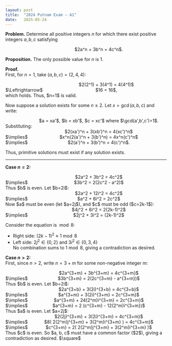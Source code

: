 ```yaml
---
layout: post
title:  "2024 Putnam Exam — A1"
date:   2025-05-24
---
```


**Problem.** Determine all positive integers $n$ for which there exist positive integers $a, b, c$ satisfying  
<div align="center">
  <div style="display: flex; align-items: center;">
    <span style="margin-right: 10px; visibility: hidden;">$\implies$</span>
    <div style="text-align: center; flex-grow: 1;">
      $2a^n + 3b^n = 4c^n$.
    </div>
  </div>
</div>

**Proposition.** The only possible value for $n$ is $1$.

**Proof.**  
First, for $n=1$, take $(a,b,c)=(2,4,4)$:  
<div align="center">
  <div style="display: flex; align-items: center;">
    <span style="margin-right: 10px; visibility: hidden;">$\Leftrightarrow$</span>
    <div style="text-align: center; flex-grow: 1;">
      $2(2^1) + 3(4^1) = 4(4^1)$
    </div>
  </div>
  <div style="display: flex; align-items: center;">
    <span style="margin-right: 10px;">$\Leftrightarrow$</span>
    <div style="text-align: center; flex-grow: 1;">
      $16 = 16$,
    </div>
  </div>
</div>
which holds. Thus, $n=1$ is valid.

Now suppose a solution exists for some $n \geq 2$. Let $x = \gcd(a,b,c)$ and write:  
<div align="center">
  <div style="display: flex; align-items: center;">
    <span style="margin-right: 10px; visibility: hidden;">$\implies$</span>
    <div style="text-align: center; flex-grow: 1;">
      $a = xa'$, $b = xb'$, $c = xc'$ where $\gcd(a',b',c')=1$.
    </div>
  </div>
</div>
Substituting:  
<div align="center">
  <div style="display: flex; align-items: center;">
    <span style="margin-right: 10px; visibility: hidden;">$\implies$</span>
    <div style="text-align: center; flex-grow: 1;">
      $2(xa')^n + 3(xb')^n = 4(xc')^n$
    </div>
  </div>
  <div style="display: flex; align-items: center;">
    <span style="margin-right: 10px;">$\implies$</span>
    <div style="text-align: center; flex-grow: 1;">
      $x^n(2(a')^n + 3(b')^n) = 4x^n(c')^n$
    </div>
  </div>
  <div style="display: flex; align-items: center;">
    <span style="margin-right: 10px;">$\implies$</span>
    <div style="text-align: center; flex-grow: 1;">
      $2(a')^n + 3(b')^n = 4(c')^n$.
    </div>
  </div>
</div>

Thus, primitive solutions must exist if any solution exists.

---

**Case $n=2$:**  
<div align="center">
  <div style="display: flex; align-items: center;">
    <span style="margin-right: 10px; visibility: hidden;">$\implies$</span>
    <div style="text-align: center; flex-grow: 1;">
      $2a^2 + 3b^2 = 4c^2$
    </div>
  </div>
  <div style="display: flex; align-items: center;">
    <span style="margin-right: 10px;">$\implies$</span>
    <div style="text-align: center; flex-grow: 1;">
      $3b^2 = 2(2c^2 - a^2)$
    </div>
  </div>
</div>
Thus $b$ is even. Let $b=2i$:  
<div align="center">
  <div style="display: flex; align-items: center;">
    <span style="margin-right: 10px; visibility: hidden;">$\implies$</span>
    <div style="text-align: center; flex-grow: 1;">
      $2a^2 + 12i^2 = 4c^2$
    </div>
  </div>
  <div style="display: flex; align-items: center;">
    <span style="margin-right: 10px;">$\implies$</span>
    <div style="text-align: center; flex-grow: 1;">
      $a^2 + 6i^2 = 2c^2$
    </div>
  </div>
</div>
Now $a$ must be even (let $a=2j$), and $c$ must be odd ($c=2k-1$):  
<div align="center">
  <div style="display: flex; align-items: center;">
    <span style="margin-right: 10px; visibility: hidden;">$\implies$</span>
    <div style="text-align: center; flex-grow: 1;">
      $4j^2 + 6i^2 = 2(2k-1)^2$
    </div>
  </div>
  <div style="display: flex; align-items: center;">
    <span style="margin-right: 10px;">$\implies$</span>
    <div style="text-align: center; flex-grow: 1;">
      $2j^2 + 3i^2 = (2k-1)^2$
    </div>
  </div>
</div>

Consider the equation is $\bmod 8$:
- Right side: $(2k-1)^2 \equiv 1 \bmod 8$  
- Left side: $2j^2 \in \{0,2\}$ and $3i^2 \in \{0,3,4\}$  
No combination sums to $1 \bmod 8$, giving a contradiction as desired.

**Case $n>2$:**  
First, since $n > 2$,  write $n = 3 + m$ for some non-negative integer $m$:


<div align="center">
  <div style="display: flex; align-items: center;">
    <span style="margin-right: 10px; visibility: hidden;">$\implies$</span>
    <div style="text-align: center; flex-grow: 1;">
      $2a^{3+m} + 3b^{3+m} = 4c^{3+m}$
    </div>
  </div>
  <div style="display: flex; align-items: center;">
    <span style="margin-right: 10px;">$\implies$</span>
    <div style="text-align: center; flex-grow: 1;">
      $3b^{3+m} = 2(2c^{3+m} - a^{3+m})$
    </div>
  </div>
</div>
Thus $b$ is even. Let $b=2i$:  
<div align="center">
  <div style="display: flex; align-items: center;">
    <span style="margin-right: 10px; visibility: hidden;">$\implies$</span>
    <div style="text-align: center; flex-grow: 1;">
      $2a^{3+b} + 3(2i)^{3+b} = 4c^{3+b}$
    </div>
  </div>
  <div style="display: flex; align-items: center;">
    <span style="margin-right: 10px;">$\implies$</span>
    <div style="text-align: center; flex-grow: 1;">
      $a^{3+m} + 3(2i)^{3+m} = 2c^{3+m}$
    </div>
  </div>
  <div style="display: flex; align-items: center;">
    <span style="margin-right: 10px;">$\implies$</span>
    <div style="text-align: center; flex-grow: 1;">
      $a^{3+m} + 24(2^m)i^{3+m} = 2c^{3+m}$
    </div>
  </div>
  <div style="display: flex; align-items: center;">
    <span style="margin-right: 10px;">$\implies$</span>
    <div style="text-align: center; flex-grow: 1;">
      $a^{3+m} = 2 (c^{3+m} - 12(2^m)i^{3+m})$
    </div>
  </div>
</div>
Thus $a$ is even. Let $a=2j$:  
<div align="center">
  <div style="display: flex; align-items: center;">
    <span style="margin-right: 10px; visibility: hidden;">$\implies$</span>
    <div style="text-align: center; flex-grow: 1;">
      $2(2j)^{3+m} + 3(2i)^{3+m} = 4c^{3+m}$
    </div>
  </div>
  <div style="display: flex; align-items: center;">
    <span style="margin-right: 10px;">$\implies$</span>
    <div style="text-align: center; flex-grow: 1;">
      $8( 2(2^m)j^{3+m} + 3(2^m)i^{3+m} ) = 4c^{3+m}$
    </div>
  </div>
  <div style="display: flex; align-items: center;">
    <span style="margin-right: 10px;">$\implies$</span>
    <div style="text-align: center; flex-grow: 1;">
      $c^{3+m} = 2( 2(2^m)j^{3+m} + 3(2^m)i^{3+m} )$
    </div>
  </div>
</div>
Thus $c$ is even. So $a, b, c$ must have a common factor ($2$), giving a contradiction as desired. $\square$ 
